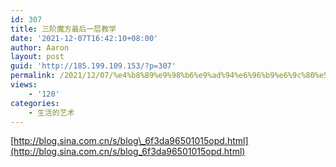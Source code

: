 ```yaml
---
id: 307
title: 三阶魔方最后一层教学
date: '2021-12-07T16:42:10+08:00'
author: Aaron
layout: post
guid: 'http://185.199.109.153/?p=307'
permalink: /2021/12/07/%e4%b8%89%e9%98%b6%e9%ad%94%e6%96%b9%e6%9c%80%e5%90%8e%e4%b8%80%e5%b1%82%e6%95%99%e5%ad%a6/
views:
    - '120'
categories:
    - 生活的艺术
---
```


[http://blog.sina.com.cn/s/blog\_6f3da96501015opd.html](http://blog.sina.com.cn/s/blog_6f3da96501015opd.html)
